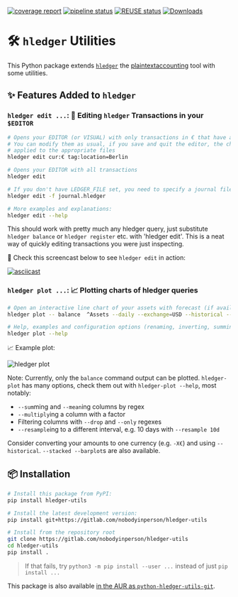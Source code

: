 [![coverage report](https://gitlab.com/nobodyinperson/hledger-utils/badges/main/coverage.svg)](https://gitlab.com/nobodyinperson/hledger-utils/-/commits/main)
[![pipeline status](https://gitlab.com/nobodyinperson/hledger-utils/badges/main/pipeline.svg)](https://gitlab.com/nobodyinperson/hledger-utils/-/commits/main)
[![REUSE status](https://api.reuse.software/badge/gitlab.com/nobodyinperson/hledger-utils)](https://api.reuse.software/info/gitlab.com/nobodyinperson/hledger-utils)
[![Downloads](https://static.pepy.tech/badge/hledger-utils)](https://pepy.tech/project/hledger-utils)

#  🛠️ `hledger` Utilities

This Python package extends [`hledger`](https://hledger.org) the [plaintextaccounting](https://plaintextaccounting.org) tool with some utilities.
 
## ✨ Features Added to `hledger`

### `hledger edit ...`: 📝 Editing `hledger` Transactions in your `$EDITOR`

```bash
# Opens your EDITOR (or VISUAL) with only transactions in € that have a Berlin tag
# You can modify them as usual, if you save and quit the editor, the changes will be
# applied to the appropriate files
hledger edit cur:€ tag:location=Berlin

# Opens your EDITOR with all transactions
hledger edit

# If you don't have LEDGER_FILE set, you need to specify a journal file as usual:
hledger edit -f journal.hledger

# More examples and explanations:
hledger edit --help
```

This should work with pretty much any hledger query, just substitute `hledger balance` or `hledger register` etc. with 'hledger edit'. This is a neat way of quickly editing transactions you were just inspecting.

🎥 Check this screencast below to see `hledger edit` in action:

[![asciicast](https://asciinema.org/a/549559.svg)](https://asciinema.org/a/549559)

### `hledger plot ...`: 📈 Plotting charts of hledger queries

```bash
# Open an interactive line chart of your assets with forecast (if available) and also save it as PNG
hledger plot -- balance  ^Assets --daily --exchange=USD --historical --forecast -o assets.png

# Help, examples and configuration options (renaming, inverting, summing, styling, etc..)
hledger plot --help
```

📈 Example plot:

![hledger plot](https://gitlab.com/nobodyinperson/hledger-utils/-/raw/main/doc/hledger-plot.png)

Note: Currently, only the `balance` command output can be plotted. `hledger-plot` has many options, check them out with `hledger-plot --help`, most notably:

- `--sum`ming and `--mean`ing columns by regex
- `--multiply`ing a column with a factor
- Filtering columns with `--drop` and `--only` regexes
- `--resample`ing to a different interval, e.g. 10 days with `--resample 10d`

Consider converting your amounts to one currency (e.g. `-X€`) and using `--historical`. `--stacked --barplot`s are also available.

## 📦 Installation

```bash
# Install this package from PyPI:
pip install hledger-utils

# Install the latest development version:
pip install git+https://gitlab.com/nobodyinperson/hledger-utils

# Install from the repository root
git clone https://gitlab.com/nobodyinperson/hledger-utils
cd hledger-utils
pip install .
```

> If that fails, try `python3 -m pip install --user ...` instead of just `pip install ...`

This package is also available [in the AUR as `python-hledger-utils-git`](https://aur.archlinux.org/packages/python-hledger-utils-git).
